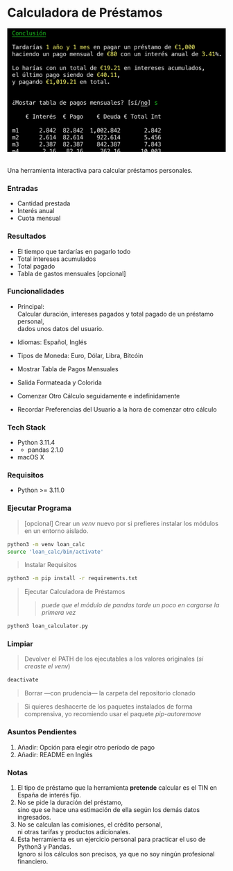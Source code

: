 # Calculadora de Préstamos

![](https://github.com/eitancj/preview_images/blob/main/loancalc_cli_2.png?raw=true)

\
Una herramienta interactiva para calcular préstamos personales.

### Entradas
- Cantidad prestada
- Interés anual
- Cuota mensual

### Resultados
- El tiempo que tardarías en pagarlo todo
- Total intereses acumulados
- Total pagado
- Tabla de gastos mensuales [opcional] 

### Funcionalidades
- Principal:  
Calcular duración, intereses pagados y total pagado de un préstamo personal,   
dados unos datos del usuario. 

- Idiomas: Español, Inglés
- Tipos de Moneda: Euro, Dólar, Libra, Bitcóin
- Mostrar Tabla de Pagos Mensuales
- Salida Formateada y Colorida
- Comenzar Otro Cálculo seguidamente e indefinidamente
- Recordar Preferencias del Usuario a la hora de comenzar otro cálculo

### Tech Stack
- Python 3.11.4
- - pandas 2.1.0
- macOS X

### Requisitos
- Python >= 3.11.0

### Ejecutar Programa
> [opcional] Crear un *venv* nuevo por si prefieres instalar los módulos en un entorno aislado.
```sh
python3 -m venv loan_calc
source 'loan_calc/bin/activate'
```
> Instalar Requisitos
```sh
python3 -m pip install -r requirements.txt
``` 
>  Ejecutar Calculadora de Préstamos
>> *puede que el módulo de pandas tarde un poco en cargarse la primera vez*
```sh
python3 loan_calculator.py
```

### Limpiar
> Devolver el PATH de los ejecutables a los valores originales (*si creaste el venv*)
```sh
deactivate
```

> Borrar —con prudencia— la carpeta del repositorio clonado  

> Si quieres deshacerte de los paquetes instalados de forma comprensiva, yo recomiendo usar el paquete *pip-autoremove*

### Asuntos Pendientes
1. Añadir: Opción para elegir otro período de pago
2. Añadir: README en Inglés

### Notas
1. El tipo de préstamo que la herramienta **pretende** calcular es el TIN en España de interés fijo.
2. No se pide la duración del préstamo,\
    sino que se hace una estimación de ella según los demás datos ingresados.
3. No se calculan las comisiones, el crédito personal,\
ni otras tarifas y productos adicionales.
4. Esta herramienta es un ejercicio personal para practicar el uso de Python3 y Pandas.\
    Ignoro si los cálculos son precisos, ya que no soy ningún profesional financiero.